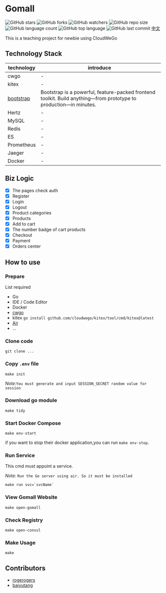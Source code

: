 # Gomall
![GitHub stars](https://img.shields.io/github/stars/NASKIDS/nas-mall/?style=social)
![GitHub forks](https://img.shields.io/github/forks/NASKIDS/nas-mall/?style=social)
![GitHub watchers](https://img.shields.io/github/watchers/NASKIDS/nas-mall/?style=social)
![GitHub repo size](https://img.shields.io/github/repo-size/NASKIDS/nas-mall/)
![GitHub language count](https://img.shields.io/github/languages/count/NASKIDS/nas-mall/)
![GitHub top language](https://img.shields.io/github/languages/top/NASKIDS/nas-mall/)
![GitHub last commit](https://img.shields.io/github/last-commit/NASKIDS/nas-mall/?color=red)
[中文](README_cn.md)

This is a teaching project for newbie using CloudWeGo

## Technology Stack
| technology | introduce |
|---------------|----|
| cwgo          | -  |
| kitex         | -  |
| [bootstrap](https://getbootstrap.com/docs/5.3/getting-started/introduction/) | Bootstrap is a powerful, feature-packed frontend toolkit. Build anything—from prototype to production—in minutes.  |
| Hertz         | -  |
| MySQL         | -  |
| Redis         | -  |
| ES            | -  |
| Prometheus    | -  |
| Jaeger        | -  |
| Docker        | -  |


## Biz Logic
- [x] The pages check auth
- [x] Register
- [x] Login
- [x] Logout
- [x] Product categories
- [x] Products
- [x] Add to cart
- [x] The number badge of cart products
- [x] Checkout
- [x] Payment
- [x] Orders center

## How to use
### Prepare 
List required
- Go
- IDE / Code Editor
- Docker
- [cwgo](https://github.com/cloudwego/cwgo)
- kitex `go install github.com/cloudwego/kitex/tool/cmd/kitex@latest`
- [Air](https://github.com/cosmtrek/air)
- ...

### Clone code
```
git clone ...
```

### Copy `.env` file
```
make init
```
*Note:*`You must generate and input SESSION_SECRET random value for session`

### Download go module
```
make tidy
```

### Start Docker Compose
```
make env-start
```
if you want to stop their docker application,you can run `make env-stop`.

### Run Service
This cmd must appoint a service.

*Note:* `Run the Go server using air. So it must be installed`
```
make run svc=`svcName`
```
### View Gomall Website
```
make open-gomall
```
### Check Registry
```
make open-consul
```
### Make Usage
```
make
```
## Contributors
- [rogerogers](https://github.com/rogerogers)
- [baiyutang](https://github.com/baiyutang)
